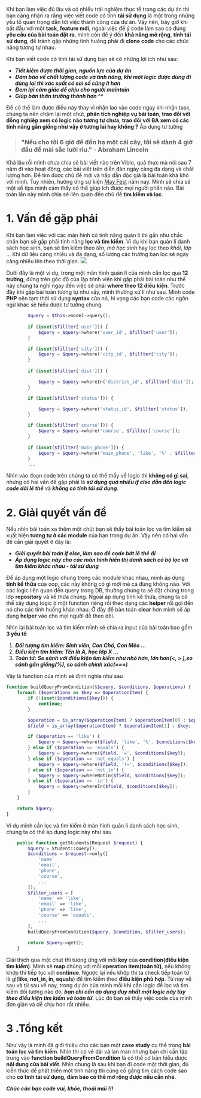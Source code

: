 Khi bạn làm việc đủ lâu và có nhiều trải nghiệm thực tế trong các dự án thì bạn càng nhận ra rằng việc viết code có tính **tái sử dụng** là một trong những yếu tố quan trọng dẫn tới việc thành công của dự án. Vậy nên, bây giờ khi bắt đầu với một **task**, **feature mới**, ngoài việc để ý code làm sao có đúng **yêu cầu của bài toán đặt ra**, mình còn để ý đến **khả năng mở rộng**, **tính tái sử dụng**, để tránh gặp những tình huống phải đi **clone code** cho các chức năng tương tự nhau.

Khi bạn viết code có tính tái sử dụng bạn sẽ có những lợi ích như sau:

* ***Tiết kiệm được thời gian, nguồn lực của dự án***
* ***Đảm bảo về chất lượng code và tính năng, khi một logic được dùng đi dùng lại thì xác suất có sai số cũng ít hơn***
* ***Đem lại cảm giác dễ chịu cho người maintain*** 
* ***Giúp bản thân trưởng thành hơn ^^***

Để có thể làm được điều này thay vì nhận lao vào code ngay khi nhận task, chúng ta nên chậm lại một chút, **phân tích nghiệp vụ bài toán**, **trao đổi với đồng nghiệp xem có logic nào tương tự chưa**, **trao đổi với BA xem có các tính năng gần giống như vậy ở tương lai hay không ?** Áp dụng tư tưởng 
 > ### "Nếu cho tôi 6 giờ để đốn hạ một cái cây, tôi sẽ dành 4 giờ đầu để mài sắc lưỡi rìu." - Abraham Lincoln

Khá lâu rồi mình chưa chia sẻ bài viết nào trên Viblo, quả thực mà nói sau 7 năm đi vào hoạt động, các bài viết trên diễn đàn ngày càng đa dạng và chất lượng hơn. Để tìm được chủ để mới và hấp dẫn độc giả là bài toán khá khó với mình. Tuy nhiên, hưởng ứng sự kiện [May Fest](https://www.facebook.com/viblo.asia/posts/2041392416032544) năm nay. Mình sẽ chia sẻ một số tips mình cảm thấy có thể giúp ích được mọi người phần nào. Bài toán lần này mình chia sẻ liên quan đến chủ đề **tìm kiếm và lọc**.

# 1. Vấn đề gặp phải
Khi bạn làm việc với các màn hình có tính năng quản lí thì gần như chắc chắn bạn sẽ gặp phải tính năng **lọc và tìm kiếm**. Ví dụ khi bạn quản lí danh sách học sinh, bạn sẽ tìm kiếm theo *tên*, *mã học sinh* hay lọc theo *khối*, *lớp* ... Khi dữ liệu càng nhiều và đa dạng, số lượng các trường bạn lọc sẽ ngày càng nhiều lên theo thời gian.
![](https://images.viblo.asia/6b0811b3-e77d-43b6-a894-4a57544bb860.png)

Dưới đây là một ví dụ, trong một màn hình quản lí của mình cần lọc qua **12 trường**, đứng trên góc độ của lập trình viên khi gặp phải bài toán như thế này chúng ta nghĩ ngay đến việc sẽ phải **where theo 12 điều kiện**. Trước đây khi gặp bài toán tương tự như vậy, mình thường xử lí như sau. Mình code **PHP** nên tạm thời sử dụng **syntax** của nó, hi vọng các bạn code các ngôn ngữ khác sẽ hiểu được tư tưởng chung.


```php
        $query = $this->model->query();
        
        if (isset($fillter['user'])) {
            $query = $query->where('user_id', $fillter['user']);
        }

        if (isset($fillter['city'])) {
            $query = $query->where('city_id', $fillter['city']);
        }
        
        if (isset($fillter['dist'])) {

            $query = $query->whereIn('district_id', $fillter['dist']);
        }

        if (isset($fillter['status'])) {

            $query = $query->where('status_id', $fillter['status']);
        }

        if (isset($fillter['course'])) {
            $query = $query->where('course', $fillter['course']);
        }
        
        if (isset($fillter['main_phone'])) {
            $query = $query->where('main_phone', 'like', '%' . $fillter['main_phone'] . '%');
        }
        ...
```
Nhìn vào đoạn code trên chúng ta có thể thấy về logic thì **không có gì sai**, nhưng có hai vấn đề gặp phải là ***sử dụng quá nhiều if else dẫn đến logic code dài lê thê*** và ***không có tính tái sử dụng***.
# 2. Giải quyết vấn đề
Nếu nhìn bài toán xa thêm một chút bạn sẽ thấy bài toán lọc và tìm kiếm sẽ xuất hiện **tương tự ở các module** của bạn trong dự án. Vậy nên có hai vấn đề cần giải quyết ở đây là: 

* ***Giải quyết bài toán if else, làm sao để code bớt lê thê đi***
* ***Áp dụng logic này cho các màn hình hiển thị danh sách có bộ lọc và tìm kiếm khác nhau - tái sử dụng***

Để áp dụng một logic chung trong các module khác nhau, mình áp dụng **tính kế thừa** của oop, các này không có gì mới mẻ cả đúng không nào. Với các logic liên quan đến query trong DB, thường chúng ta sẽ đặt chúng trong lớp **repository** và kế thừa chúng. Ngoài áp dụng tính kế thừa, chúng ta có thể xây dựng logic ở một function riêng rồi theo dạng các **helper** rồi gọi đến nó cho các tình huống khác nhau. Ở đây để bàn toán **clear** hơn mình sẽ áp dụng **helper** vào cho mọi người dễ theo dõi.

Nhìn lại bài toán lọc và tìm kiếm mình sẽ chia ra input của bài toán bao gồm **3 yếu tố**
1. ***Đối tượng tìm kiếm: Sinh viên, Con Chó, Con Mèo ...***
2. ***Điều kiện tìm kiếm: Tên là A, học lớp X  ...***
3. ***Toán tử: So sánh với điều kiện tìm kiếm như nhỏ hơn,  lớn hơn(<, > ),so sánh gần giống(%), so sánh chính xác(===)***

Vậy là function của mình sẽ định nghĩa như sau 
```php
function buildQueryFromCondition(&$query, $conditions, $operations) {
    foreach ($operations as $key => $operationItem) {
        if (!isset($conditions[$key])) {
            continue;
        }

        $operation = is_array($operationItem) ? $operationItem[0] : $operationItem;
        $field = is_array($operationItem) ? $operationItem[1] : $key;

        if ($operation == 'like') {
            $query = $query->where($field, 'like', '%'. $conditions[$key]. '%');
        } else if ($operation == 'equals') {
            $query = $query->where($field, '=', $conditions[$key]);
        } else if ($operation == 'not_equals') {
            $query = $query->where($field, '!=', $conditions[$key]);
        } else if ($operation == 'not_in') {
            $query = $query->whereNotIn($field, $conditions[$key]);
        } else if ($operation == 'in') {
            $query = $query->whereIn($field, $conditions[$key]);
        }
    }

    return $query;
}
```
Ví dụ mình cần lọc và tìm kiếm ở màn hình quản lí danh sách học sinh, chúng ta có thể áp dụng logic này như sau 
```php
    public function getStudents(Request $request) {
        $query = Student::query();
        $conditions = $request->only([
            'name'
            'email',
            'phone',
            'course',
            ...
        ]);
        $filter_users = [
            'name' => 'like',
            'email' => 'like',
            'phone' => 'like',
            'course' => 'equals',
            ...
        ],
        buildQueryFromCondition($query, $condition, $filter_users);
        
        return $query->get();
    }
```

Giải thích qua một chút thì tương ứng với mỗi **key** của **condition(điều kiện tìm kiếm)**. Mình sẽ **map** chúng với mỗi **operation item(toán tử)**, nếu không khớp thì tiếp tục với **continue**. Ngược lại nếu khớp thì ta check tiếp toán tử là gì(**like, not_in, in, equals**) để tìm kiếm theo **điều kiện phù hợp**. Từ nay về sau và từ sau về nay, trong dự án của mình mỗi khi cần logic để lọc và tìm kiếm đối tượng nào đó, ***bạn chỉ cần áp dụng duy nhất một logic này tùy theo điều kiện tìm kiếm và toán tử***. Lúc đó bạn sẽ thấy việc code của mình đơn giản và dễ chịu hơn rất nhiều.
# 3 .Tổng kết

Như vậy là mình đã giới thiệu cho các bạn một **case study** cụ thể trong **bài toán lọc và tìm kiếm**. Nhìn thì có vẻ dài và lan man nhưng bạn chỉ cần tập trung vào **function buildQueryFromCondition** là có thể cơ bản hiểu dược **nội dung của bài viết**. Nhìn chung là sau khi bạn đi code một thời gian, đủ kiến thức để phát triển một tính năng thì cũng cố gắng tìm cách code sao cho **có tính tái sử dụng, đảm bảo có thể mở rộng được nếu cần nhé**. 

***Chúc các bạn code vui, khỏe, thoải mái !!!***